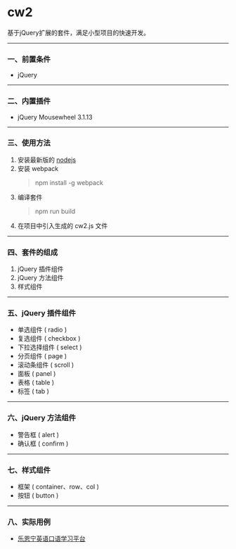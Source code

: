 # cw2 #
基于jQuery扩展的套件，满足小型项目的快速开发。
***
### 一、前置条件 ###
- jQuery
***
### 二、内置插件 ###
- jQuery Mousewheel 3.1.13
***
### 三、使用方法 ###
1. 安装最新版的 [nodejs](https://nodejs.org/en/download/)
2. 安装 webpack
    > npm install -g webpack 
3. 编译套件
	> npm run build
4. 在项目中引入生成的 cw2.js 文件
***
### 四、套件的组成 ###
1. jQuery 插件组件
2. jQuery 方法组件
3. 样式组件
***
### 五、jQuery 插件组件 ###
- 单选组件 ( radio )
- 复选组件 ( checkbox )
- 下拉选择组件 ( select )
- 分页组件 ( page )
- 滚动条组件 ( scroll )
- 面板 ( panel )
- 表格 ( table )
- 标签 ( tab )
***
### 六、jQuery 方法组件 ###
- 警告框 ( alert )
- 确认框 ( confirm )
***
### 七、样式组件 ###
- 框架 ( container、row、col )
- 按钮 ( button )
***
### 八、实际用例 ###
- [乐恩宁英语口语学习平台](http://learning.chivoxapp.com/)
